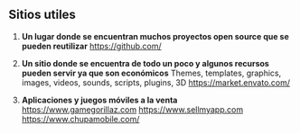 ## Sitios utiles

1. **Un lugar donde se encuentran muchos proyectos open source que se pueden reutilizar**
      https://github.com/

2. **Un sitio donde se encuentra de todo un poco y algunos recursos pueden servir ya que son económicos**
Themes, templates, graphics, images, videos, sounds, scripts, plugins, 3D
https://market.envato.com/

3. **Aplicaciones y juegos móviles a la venta**
https://www.gamegorillaz.com
https://www.sellmyapp.com
https://www.chupamobile.com/
